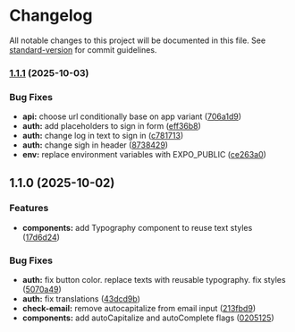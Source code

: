 # Changelog

All notable changes to this project will be documented in this file. See [standard-version](https://github.com/conventional-changelog/standard-version) for commit guidelines.

### [1.1.1](https://github.com/safety-lens/mobile/compare/v1.1.0...v1.1.1) (2025-10-03)


### Bug Fixes

* **api:** choose url conditionally base on app variant ([706a1d9](https://github.com/safety-lens/mobile/commit/706a1d938e898f8219bb4fdbf9cb5e755a4dac73))
* **auth:** add placeholders to sign in form ([eff36b8](https://github.com/safety-lens/mobile/commit/eff36b89598985dead20d37ea779c97cea4792ce))
* **auth:** change log in text to sign in ([c781713](https://github.com/safety-lens/mobile/commit/c7817135070764f6b376cabf602adb22b8be3708))
* **auth:** change sigh in header ([8738429](https://github.com/safety-lens/mobile/commit/87384296950e2a8fc41cc1bacc6c6a00d5f04259))
* **env:** replace environment variables with EXPO_PUBLIC ([ce263a0](https://github.com/safety-lens/mobile/commit/ce263a021ce7a5aabe6b317e929a6f9fdc89c17d))

## 1.1.0 (2025-10-02)


### Features

* **components:** add Typography component to reuse text styles ([17d6d24](https://github.com/safety-lens/mobile/commit/17d6d24a1f2f05f936b8278aa2858bceefde8520))


### Bug Fixes

* **auth:** fix button color. replace texts with reusable typography. fix styles ([5070a49](https://github.com/safety-lens/mobile/commit/5070a496cc89e94a4e642db2457c454123b6b954))
* **auth:** fix translations ([43dcd9b](https://github.com/safety-lens/mobile/commit/43dcd9b13dabf73af6e11f750f5654587f3c9f9c))
* **check-email:** remove autocapitalize from email input ([213fbd9](https://github.com/safety-lens/mobile/commit/213fbd9ff662c5acf60ffcc4a829987e51b0eadd))
* **components:** add autoCapitalize and autoComplete flags ([0205125](https://github.com/safety-lens/mobile/commit/0205125237095e2062173c5a23b792281e09f1af))

